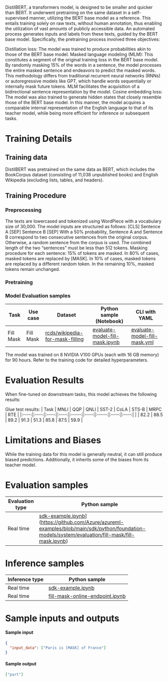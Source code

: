 DistilBERT, a transformers model, is designed to be smaller and quicker than BERT. It underwent pretraining on the same dataset in a self-supervised manner, utilizing the BERT base model as a reference. This entails training solely on raw texts, without human annotation, thus enabling the utilization of vast amounts of publicly accessible data. An automated process generates inputs and labels from these texts, guided by the BERT base model. Specifically, the pretraining process involved three objectives:

Distillation loss: The model was trained to produce probabilities akin to those of the BERT base model.
Masked language modeling (MLM): This constitutes a segment of the original training loss in the BERT base model. By randomly masking 15% of the words in a sentence, the model processes the entire masked sentence and endeavors to predict the masked words. This methodology differs from traditional recurrent neural networks (RNNs) or autoregressive models like GPT, which handle words sequentially or internally mask future tokens. MLM facilitates the acquisition of a bidirectional sentence representation by the model.
Cosine embedding loss: The model was also trained to generate hidden states that closely resemble those of the BERT base model.
In this manner, the model acquires a comparable internal representation of the English language to that of its teacher model, while being more efficient for inference or subsequent tasks.

# Training Details

## Training data

DistilBERT was pretrained on the same data as BERT, which includes the BookCorpus dataset (consisting of 11,038 unpublished books) and English Wikipedia (excluding lists, tables, and headers).

## Training Procedure

### Preprocessing


The texts are lowercased and tokenized using WordPiece with a vocabulary size of 30,000.
The model inputs are structured as follows: [CLS] Sentence A [SEP] Sentence B [SEP]
With a 50% probability, Sentence A and Sentence B correspond to two consecutive sentences from the original corpus. Otherwise, a random sentence from the corpus is used. The combined length of the two “sentences” must be less than 512 tokens.
Masking procedure for each sentence:
15% of tokens are masked.
In 80% of cases, masked tokens are replaced by [MASK].
In 10% of cases, masked tokens are replaced by a different random token.
In the remaining 10%, masked tokens remain unchanged.

### Pretraining
### Model Evaluation samples

Task| Use case| Dataset | Python sample (Notebook)| CLI with YAML
|--|--|--|--|--|
Fill Mask | Fill Mask | <a href="https://huggingface.co/datasets/rcds/wikipedia-for-mask-filling" target="_blank">rcds/wikipedia-for-mask-filling</a> | <a href="https://aka.ms/azureml-eval-sdk-fill-mask/" target="_blank">evaluate-model-fill-mask.ipynb</a> | <a href="https://aka.ms/azureml-eval-cli-fill-mask/" target="_blank">evaluate-model-fill-mask.yml</a>


The model was trained on 8 NVIDIA V100 GPUs (each with 16 GB memory) for 90 hours. Refer to the training code for detailed hyperparameters.

# Evaluation Results

When fine-tuned on downstream tasks, this model achieves the following results:

Glue test results:
| Task | MNLI | QQP  | QNLI | SST-2 | CoLA | STS-B | MRPC | RTE  |
|:----:|:----:|:----:|:----:|:-----:|:----:|:-----:|:----:|:----:|
|      | 82.2 | 88.5 | 89.2 | 91.3 | 51.3  | 85.8 | 87.5  | 59.9 |

# Limitations and Biases

While the training data for this model is generally neutral, it can still produce biased predictions. Additionally, it inherits some of the biases from its teacher model.

# Evaluation samples

Evaluation type|Python sample
|--|--|
Real time|[sdk-example.ipynb](https://aka.ms/sdk-notebook-examples)](https://github.com/Azure/azureml-examples/blob/main/sdk/python/foundation-models/system/evaluation/fill-mask/fill-mask.ipynb)

# Inference samples

Inference type|Python sample
|--|--|
Real time|[sdk-example.ipynb](https://aka.ms/sdk-notebook-examples)
Real time|[fill-mask-online-endpoint.ipynb](https://aka.ms/fill-mask-online-endpoint-oss)

# Sample inputs and outputs

#### Sample input
```json
{ 
  "input_data": ["Paris is [MASK] of France"]
} 
```

#### Sample output
```json
["part"]
```
